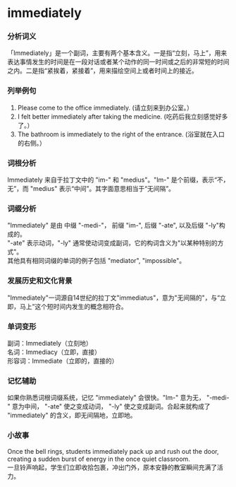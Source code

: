 # immediately

### 分析词义

  

「Immediately」是一个副词，主要有两个基本含义。一是指“立刻，马上”，用来表达事情发生的时间是在一段对话或者某个动作的同一时间或之后的非常短的时间之内。二是指“紧挨着，紧接着”，用来描绘空间上或者时间上的接近。

  

### 列举例句

  

1.  Please come to the office immediately. (请立刻来到办公室。）
2.  I felt better immediately after taking the medicine. (吃药后我立刻感觉好多了。）
3.  The bathroom is immediately to the right of the entrance. (浴室就在入口的右侧。）

  

### 词根分析

  

Immediately 来自于拉丁文中的 "im-" 和 "medius"。"Im-" 是个前缀，表示“不，无”，而 "medius" 表示“中间”。其字面意思相当于“无间隔”。

  

### 词缀分析

  

"Immediately" 是由 中缀 "-medi-"， 前缀 "im-", 后缀 "-ate", 以及后缀 "-ly"构成的。  
"-ate" 表示动词，"-ly" 通常使动词变成副词，它的构词含义为"以某种特别的方式"。  
其他具有相同词缀的单词的例子包括 "mediator", "impossible"。

  

### 发展历史和文化背景

  

"Immediately"一词源自14世纪的拉丁文"immediatus"，意为"无间隔的"，与“立即，马上”这个短时间内发生的概念相符合。

  

### 单词变形

  

副词：Immediately（立刻地）  
名词：Immediacy（立即，直接）  
形容词：Immediate（立即的，直接的）

  

### 记忆辅助

  

如果你熟悉词根词缀系统，记忆 "immediately" 会很快。"Im-" 意为无， "-medi-" 意为中间， "-ate" 使之变成动词， "-ly" 使之变成副词。合起来就构成了 "immediately" 的含义，即无间隔地，立即地。

  

### 小故事

  

Once the bell rings, students immediately pack up and rush out the door, creating a sudden burst of energy in the once quiet classroom.  
一旦铃声响起，学生们立即收拾包裹，冲出门外，原本安静的教室瞬间充满了活力。
